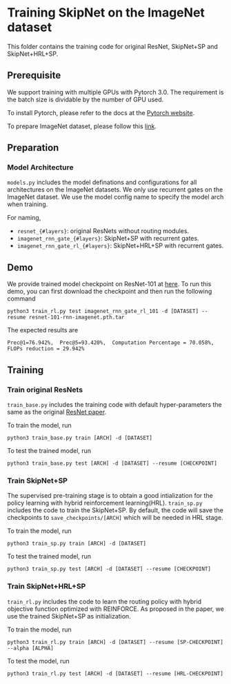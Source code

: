 
# Training SkipNet on the ImageNet dataset

This folder contains the training code for original ResNet, SkipNet+SP and SkipNet+HRL+SP. 

## Prerequisite 
We support training with multiple GPUs with Pytorch 3.0. The requirement is the batch size is dividable
by the number of GPU used.

To install Pytorch, please refer to the docs at the [Pytorch website](http://pytorch.org/).

To prepare ImageNet dataset, please follow this [link](https://github.com/facebook/fb.resnet.torch/blob/master/INSTALL.md#download-the-imagenet-dataset).

## Preparation
### Model Architecture
`models.py` includes the model definations and configurations for all architectures on the ImageNet datasets. We only 
use recurrent gates on the ImageNet dataset. We use the model config name to specify the model arch when training.  

For naming, 

- `resnet_{#layers}`: original ResNets without routing modules.
- `imagenet_rnn_gate_{#layers}`: SkipNet+SP with recurrent gates.
- `imagenet_rnn_gate_rl_{#layers}`: SkipNet+HRL+SP with recurrent gates.


## Demo 
We provide trained model checkpoint on ResNet-101 at [here](http://people.eecs.berkeley.edu/~xinw/skipnet/resnet-101-rnn-imagenet.pth.tar). 
To run this demo, you can first download the checkpoint and then run the following 
command

```
python3 train_rl.py test imagenet_rnn_gate_rl_101 -d [DATASET] --resume resnet-101-rnn-imagenet.pth.tar
```

The expected results are 
```
Prec@1=76.942%,  Prec@5=93.420%,  Computation Percentage = 70.058%, FLOPs reduction = 29.942%
```

## Training 

### Train original ResNets
`train_base.py` includes the training code with default hyper-parameters the same as the original [ResNet paper](https://arxiv.org/pdf/1512.03385.pdf).

To train the model, run  
```
python3 train_base.py train [ARCH] -d [DATASET] 
```

To test the trained model, run
```
python3 train_base.py test [ARCH] -d [DATASET] --resume [CHECKPOINT]
```

### Train SkipNet+SP
The supervised pre-training stage is to obtain a good intialization for the policy learning with hybrid reinforcement 
learning(HRL). `train_sp.py` includes the code to train the SkipNet+SP. By default, the code will save the checkpoints to 
`save_checkpoints/[ARCH]` which will be needed in HRL stage. 

To train the model, run 
```
python3 train_sp.py train [ARCH] -d [DATASET] 
```

To test the trained model, run
```
python3 train_sp.py test [ARCH] -d [DATASET] --resume [CHECKPOINT]
```

### Train SkipNet+HRL+SP
`train_rl.py` includes the code to learn the routing policy with hybrid objective function optimized with REINFORCE. As 
proposed in the paper, we use the trained SkipNet+SP as initialization. 

To train the model, run 
```
python3 train_rl.py train [ARCH] -d [DATASET] --resume [SP-CHECKPOINT] --alpha [ALPHA]
```

To test the model, run 
```
python3 train_rl.py test [ARCH] -d [DATASET] --resume [HRL-CHECKPOINT]
```

